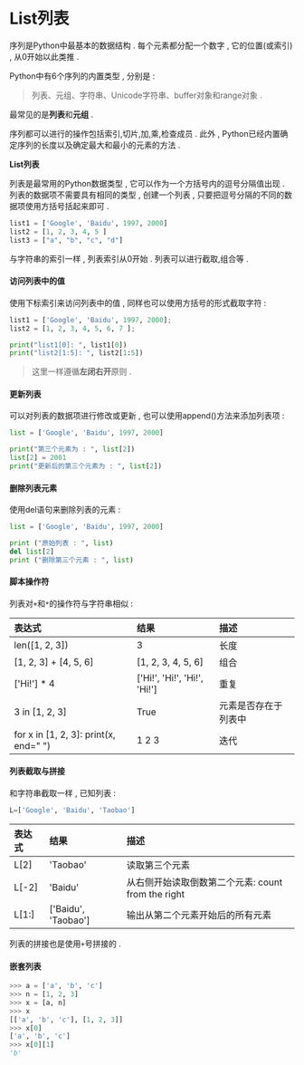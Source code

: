 # List列表

序列是Python中最基本的数据结构 . 每个元素都分配一个数字 , 它的位置\(或索引\) , 从0开始以此类推 .

Python中有6个序列的内置类型 , 分别是 :

> 列表、元组、字符串、Unicode字符串、buffer对象和range对象 .

最常见的是**列表**和**元组** .

序列都可以进行的操作包括索引,切片,加,乘,检查成员 . 此外 , Python已经内置确定序列的长度以及确定最大和最小的元素的方法 .

**List列表**

列表是最常用的Python数据类型 , 它可以作为一个方括号内的逗号分隔值出现 . 列表的数据项不需要具有相同的类型 , 创建一个列表 , 只要把逗号分隔的不同的数据项使用方括号括起来即可 .

```py
list1 = ['Google', 'Baidu', 1997, 2000]
list2 = [1, 2, 3, 4, 5 ]
list3 = ["a", "b", "c", "d"]
```

与字符串的索引一样 , 列表索引从0开始 . 列表可以进行截取,组合等 .

#### 访问列表中的值

使用下标索引来访问列表中的值 , 同样也可以使用方括号的形式截取字符 :

```py
list1 = ['Google', 'Baidu', 1997, 2000];
list2 = [1, 2, 3, 4, 5, 6, 7 ];

print("list1[0]: ", list1[0])
print("list2[1:5]: ", list2[1:5])
```

> 这里一样遵循**左闭右开**原则 .

#### 更新列表

可以对列表的数据项进行修改或更新 , 也可以使用append\(\)方法来添加列表项 :

```py
list = ['Google', 'Baidu', 1997, 2000]

print("第三个元素为 : ", list[2])
list[2] = 2001
print("更新后的第三个元素为 : ", list[2])
```

#### 删除列表元素

使用del语句来删除列表的元素 :

```py
list = ['Google', 'Baidu', 1997, 2000]

print ("原始列表 : ", list)
del list[2]
print ("删除第三个元素 : ", list)
```

#### 脚本操作符

列表对`+`和`*`的操作符与字符串相似 :

| 表达式 | 结果 | 描述 |
| :--- | :--- | :--- |
| len\(\[1, 2, 3\]\) | 3 | 长度 |
| \[1, 2, 3\] + \[4, 5, 6\] | \[1, 2, 3, 4, 5, 6\] | 组合 |
| \['Hi!'\] \* 4 | \['Hi!', 'Hi!', 'Hi!', 'Hi!'\] | 重复 |
| 3 in \[1, 2, 3\] | True | 元素是否存在于列表中 |
| for x in \[1, 2, 3\]: print\(x, end=" "\) | 1 2 3 | 迭代 |

#### 列表截取与拼接

和字符串截取一样 , 已知列表 :

```py
L=['Google', 'Baidu', 'Taobao']
```

| 表达式 | 结果 | 描述 |
| :--- | :--- | :--- |
| L\[2\] | 'Taobao' | 读取第三个元素 |
| L\[-2\] | 'Baidu' | 从右侧开始读取倒数第二个元素: count from the right |
| L\[1:\] | \['Baidu', 'Taobao'\] | 输出从第二个元素开始后的所有元素 |

列表的拼接也是使用`+`号拼接的 . 

#### 嵌套列表

```py
>>> a = ['a', 'b', 'c']
>>> n = [1, 2, 3]
>>> x = [a, n]
>>> x
[['a', 'b', 'c'], [1, 2, 3]]
>>> x[0]
['a', 'b', 'c']
>>> x[0][1]
'b'
```



